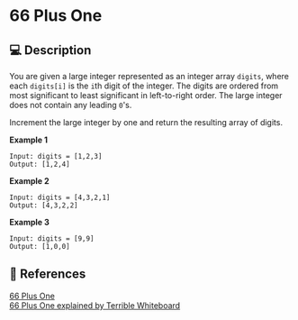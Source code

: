 # 66 Plus One

## 💻 Description

You are given a large integer represented as an integer array `digits`, where each `digits[i]` is the `i`th digit of the integer. The digits are ordered from most significant to least significant in left-to-right order. The large integer does not contain any leading `0`'s.

Increment the large integer by one and return the resulting array of digits.

**Example 1**

```
Input: digits = [1,2,3]
Output: [1,2,4]
```

**Example 2**

```
Input: digits = [4,3,2,1]
Output: [4,3,2,2]
```

**Example 3**

```
Input: digits = [9,9]
Output: [1,0,0]
```

## 🔗 References

[66 Plus One](https://leetcode.com/problems/plus-one/)\
[66 Plus One explained by Terrible Whiteboard](https://www.youtube.com/watch?v=Llk4N7ERILg&t=224s)
